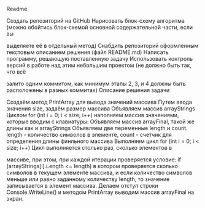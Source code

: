 Readme

Создать репозиторий на GitHub
Нарисовать блок-схему алгоритма (можно обойтись блок-схемой основной содержательной части, если вы 

выделяете её в отдельный метод)
Снабдить репозиторий оформленным текстовым описанием решения (файл README.md)
Написать программу, решающую поставленную задачу
Использовать контроль версий в работе над этим небольшим проектом (не должно быть так, что всё 

залито одним коммитом, как минимум этапы 2, 3, и 4 должны быть расположены в разных коммитах)
Описание решения задачи

Создаём метод PrintArray для вывода значений массива Путем ввода значения size, 
задаём размер массива Объявляем массив arrayStrings Циклом for (int i = 0; i < size; i++)
 наполняем массив значениями, которые вводим с клавиатуры: Объявляем массив arrayFinal, 
такой же длины как и arrayStrings Объявляем две переменные length и count. 
length - количество символов в элементе, count - счетчик для определения длины финльного массива
 Выполняем цикл for (int i = 0; i < size; i++) Цикл выполняется столько раз, сколько элементов в 

массиве,
 при этом, при каждой итерации проверяется условие: if (arrayStrings[i].Length <= length) 
в котором проверяется сколько символов в текущем элементе массива, 
и если количество символов меньше или равно заданному количеству length, 
то значение записывается в элемент массива. 
Делаем отступ строки Console.WriteLine() и методом PrintArray выводим массив arrayFinal на экран.